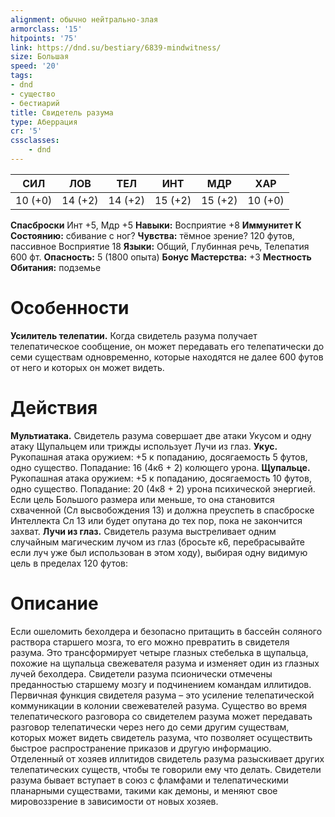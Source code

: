 ```yaml
---
alignment: обычно нейтрально-злая
armorclass: '15'
hitpoints: '75'
link: https://dnd.su/bestiary/6839-mindwitness/
size: Большая
speed: '20'
tags:
- dnd
- существо
- бестиарий
title: Свидетель разума
type: Аберрация
cr: '5'
cssclasses:
    - dnd
---
```



| СИЛ | ЛОВ | ТЕЛ | ИНТ | МДР | ХАР |
|---|---|---|---|---|---|
| 10 (+0) | 14 (+2) | 14 (+2) | 15 (+2) | 15 (+2) | 10 (+0) |
**Спасброски** Инт +5, Мдр +5
**Навыки:** Восприятие +8
**Иммунитет К Состоянию:** сбивание с ног?
**Чувства:** тёмное зрение? 120 футов, пассивное Восприятие 18
**Языки:** Общий, Глубинная речь, Телепатия 600 фт.
**Опасность:** 5 (1800 опыта)
**Бонус Мастерства:** +3
**Местность Обитания:** подземье


# Особенности
**Усилитель телепатии.** Когда свидетель разума получает телепатическое сообщение, он может передавать его телепатически до семи существам одновременно, которые находятся не далее 600 футов от него и которых он может видеть.


# Действия
**Мультиатака.** Свидетель разума совершает две атаки Укусом и одну атаку Щупальцем или трижды использует Лучи из глаз.
**Укус.** Рукопашная атака оружием: +5 к попаданию, досягаемость 5 футов, одно существо. Попадание: 16 (4к6 + 2) колющего урона.
**Щупальце.** Рукопашная атака оружием: +5 к попаданию, досягаемость 10 футов, одно существо. Попадание: 20 (4к8 + 2) урона психической энергией. Если цель Большого размера или меньше, то она становится схваченной (Сл высвобождения 13) и должна преуспеть в спасброске Интеллекта Сл 13 или будет опутана до тех пор, пока не закончится захват.
**Лучи из глаз.** Свидетель разума выстреливает одним случайным магическим лучом из глаз (бросьте к6, перебрасывайте если луч уже был использован в этом ходу), выбирая одну видимую цель в пределах 120 футов:


# Описание
Если ошеломить бехолдера и безопасно притащить в бассейн соляного раствора старшего мозга, то его можно превратить в свидетеля разума. Это трансформирует четыре глазных стебелька в щупальца, похожие на щупальца свежевателя разума и изменяет один из глазных лучей бехолдера. Свидетели разума псионически отмечены преданностью старшему мозгу и подчинением командам иллитидов. Первичная функция свидетеля разума – это усиление телепатической коммуникации в колонии свежевателей разума. Существо во время телепатического разговора со свидетелем разума может передавать разговор телепатически через него до семи другим существам, которых может видеть свидетель разума, что позволяет осуществить быстрое распространение приказов и другую информацию. Отделенный от хозяев иллитидов свидетель разума разыскивает других телепатических существ, чтобы те говорили ему что делать. Свидетели разума бывает вступает в союз с фламфами и телепатическими планарными существами, такими как демоны, и меняют свое мировоззрение в зависимости от новых хозяев.